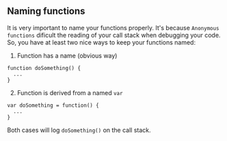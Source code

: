 ## Naming functions
It is very important to name your functions properly. It's because `Anonymous functions` dificult the reading of your call stack when debugging your code.
So, you have at least two nice ways to keep your functions named:

1. Function has a name (obvious way)
```
function doSomething() {
  ...
}
```

2. Function is derived from a named `var`
```
var doSomething = function() {
  ...
}
```

Both cases will log `doSomething()` on the call stack.
